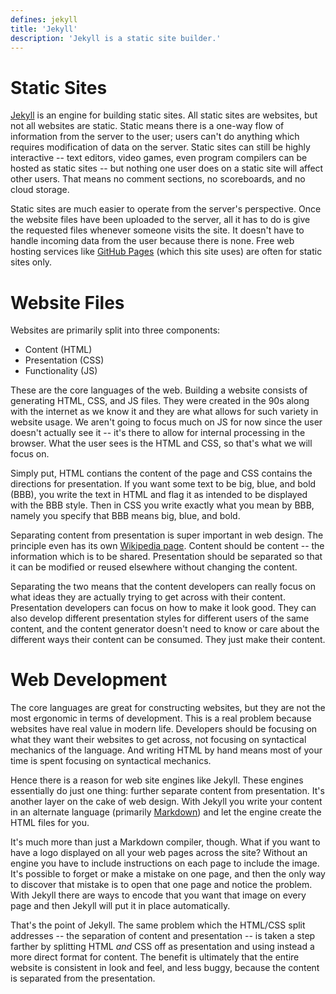 ```yaml
---
defines: jekyll
title: 'Jekyll'
description: 'Jekyll is a static site builder.'
---
```


# Static Sites

[Jekyll](https://jekyllrb.com/) is an engine for building static sites. All static sites are websites, but not all websites are static. Static means there is a one-way flow of information from the server to the user; users can't do anything which requires modification of data on the server. Static sites can still be highly interactive -- text editors, video games, even program compilers can be hosted as static sites -- but nothing one user does on a static site will affect other users. That means no comment sections, no scoreboards, and no cloud storage.

Static sites are much easier to operate from the server's perspective. Once the website files have been uploaded to the server, all it has to do is give the requested files whenever someone visits the site. It doesn't have to handle incoming data from the user because there is none. Free web hosting services like [GitHub Pages](https://pages.github.com/) (which this site uses) are often for static sites only.

# Website Files

Websites are primarily split into three components:

 - Content (HTML)
 - Presentation (CSS)
 - Functionality (JS)

These are the core languages of the web. Building a website consists of generating HTML, CSS, and JS files. They were created in the 90s along with the internet as we know it and they are what allows for such variety in website usage. We aren't going to focus much on JS for now since the user doesn't actually see it -- it's there to allow for internal processing in the browser. What the user sees is the HTML and CSS, so that's what we will focus on.

Simply put, HTML contians the content of the page and CSS contains the directions for presentation. If you want some text to be big, blue, and bold (BBB), you write the text in HTML and flag it as intended to be displayed with the BBB style. Then in CSS you write exactly what you mean by BBB, namely you specify that BBB means big, blue, and bold.

Separating content from presentation is super important in web design. The principle even has its own [Wikipedia page](https://en.wikipedia.org/wiki/Separation_of_content_and_presentation). Content should be content -- the information which is to be shared. Presentation should be separated so that it can be modified or reused elsewhere without changing the content.

Separating the two means that the content developers can really focus on what ideas they are actually trying to get across with their content. Presentation developers can focus on how to make it look good. They can also develop different presentation styles for different users of the same content, and the content generator doesn't need to know or care about the different ways their content can be consumed. They just make their content.

# Web Development

The core languages are great for constructing websites, but they are not the most ergonomic in terms of development. This is a real problem because websites have real value in modern life. Developers should be focusing on what they want their websites to get across, not focusing on syntactical mechanics of the language. And writing HTML by hand means most of your time is spent focusing on syntactical mechanics.

Hence there is a reason for web site engines like Jekyll. These engines essentially do just one thing: further separate content from presentation. It's another layer on the cake of web design. With Jekyll you write your content in an alternate language (primarily [Markdown](https://www.markdownguide.org/)) and let the engine create the HTML files for you.

It's much more than just a Markdown compiler, though. What if you want to have a logo displayed on all your web pages across the site? Without an engine you have to include instructions on each page to include the image. It's possible to forget or make a mistake on one page, and then the only way to discover that mistake is to open that one page and notice the problem. With Jekyll there are ways to encode that you want that image on every page and then Jekyll will put it in place automatically.

That's the point of Jekyll. The same problem which the HTML/CSS split addresses -- the separation of content and presentation -- is taken a step farther by splitting HTML *and* CSS off as presentation and using instead a more direct format for content. The benefit is ultimately that the entire website is consistent in look and feel, and less buggy, because the content is separated from the presentation.